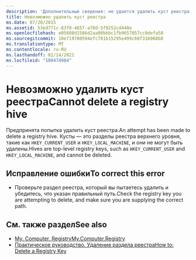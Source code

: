 ```yaml
---
description: 'Дополнительные сведения: не удается удалить куст реестра'
title: Невозможно удалить куст реестра
ms.date: 07/20/2015
ms.assetid: 53ed771c-83f8-4657-a70d-5f9252cd448e
ms.openlocfilehash: e05608d1586d2aa00bbbc1fb9657057cc0defa58
ms.sourcegitcommit: 10e719780594efc781b15295e499c66f316068b8
ms.translationtype: MT
ms.contentlocale: ru-RU
ms.lasthandoff: 02/14/2021
ms.locfileid: "100474984"
---
```

# <a name="cannot-delete-a-registry-hive"></a><span data-ttu-id="27ff6-103">Невозможно удалить куст реестра</span><span class="sxs-lookup"><span data-stu-id="27ff6-103">Cannot delete a registry hive</span></span>

<span data-ttu-id="27ff6-104">Предпринята попытка удалить куст реестра.</span><span class="sxs-lookup"><span data-stu-id="27ff6-104">An attempt has been made to delete a registry hive.</span></span> <span data-ttu-id="27ff6-105">Кусты — это разделы реестра верхнего уровня, такие как `HKEY_CURRENT_USER` и `HKEY_LOCAL_MACHINE`, и они не могут быть удалены.</span><span class="sxs-lookup"><span data-stu-id="27ff6-105">Hives are top-level registry keys, such as `HKEY_CURRENT_USER` and `HKEY_LOCAL_MACHINE`, and cannot be deleted.</span></span>  
  
## <a name="to-correct-this-error"></a><span data-ttu-id="27ff6-106">Исправление ошибки</span><span class="sxs-lookup"><span data-stu-id="27ff6-106">To correct this error</span></span>  
  
- <span data-ttu-id="27ff6-107">Проверьте раздел реестра, который вы пытаетесь удалить и убедитесь, что указан правильный путь.</span><span class="sxs-lookup"><span data-stu-id="27ff6-107">Check the registry key you are attempting to delete, and make sure you are supplying the correct path.</span></span>  
  
## <a name="see-also"></a><span data-ttu-id="27ff6-108">См. также раздел</span><span class="sxs-lookup"><span data-stu-id="27ff6-108">See also</span></span>

- [<span data-ttu-id="27ff6-109">My. Computer. Registry</span><span class="sxs-lookup"><span data-stu-id="27ff6-109">My.Computer.Registry</span></span>](xref:Microsoft.VisualBasic.MyServices.RegistryProxy)
- [<span data-ttu-id="27ff6-110">Практическое руководство. Удаление раздела реестра</span><span class="sxs-lookup"><span data-stu-id="27ff6-110">How to: Delete a Registry Key</span></span>](../developing-apps/programming/computer-resources/how-to-delete-a-registry-key.md)
